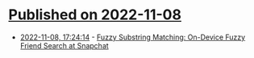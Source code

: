 # [Published on 2022-11-08](index.md)

* [2022-11-08, 17:24:14](https://news.ycombinator.com/item?id=33521571) - [Fuzzy Substring Matching: On-Device Fuzzy Friend Search at Snapchat](https://arxiv.org/abs/2211.02767)
